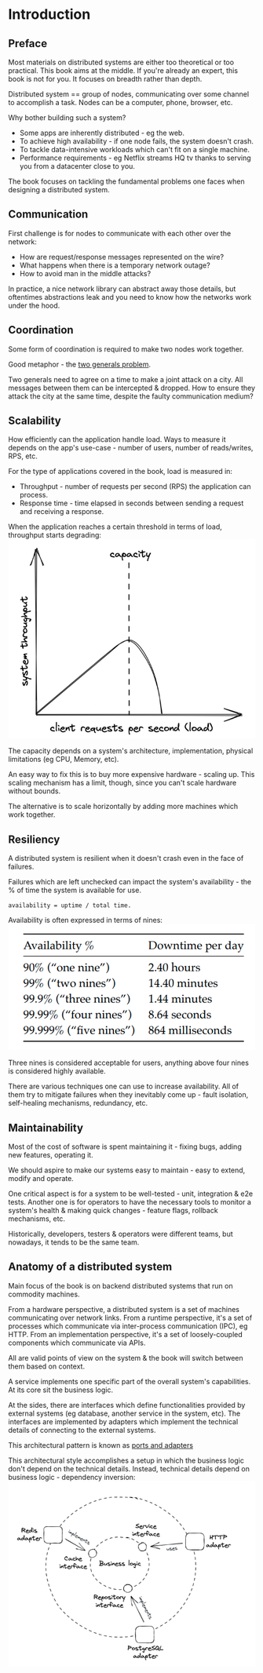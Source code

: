 # Introduction

## Preface
Most materials on distributed systems are either too theoretical or too practical. This book aims at the middle.
If you're already an expert, this book is not for you. It focuses on breadth rather than depth.

Distributed system == group of nodes, communicating over some channel to accomplish a task. Nodes can be a computer, phone, browser, etc.

Why bother building such a system?
 * Some apps are inherently distributed - eg the web.
 * To achieve high availability - if one node fails, the system doesn't crash.
 * To tackle data-intensive workloads which can't fit on a single machine.
 * Performance requirements - eg Netflix streams HQ tv thanks to serving you from a datacenter close to you.

The book focuses on tackling the fundamental problems one faces when designing a distributed system.

## Communication
First challenge is for nodes to communicate with each other over the network:
 * How are request/response messages represented on the wire?
 * What happens when there is a temporary network outage?
 * How to avoid man in the middle attacks?

In practice, a nice network library can abstract away those details, but oftentimes abstractions leak and you need to know how the networks work under the hood.

## Coordination
Some form of coordination is required to make two nodes work together.

Good metaphor - the [two generals problem](https://en.wikipedia.org/wiki/Two_Generals%27_Problem).

Two generals need to agree on a time to make a joint attack on a city. All messages between them can be intercepted & dropped.
How to ensure they attack the city at the same time, despite the faulty communication medium?

## Scalability
How efficiently can the application handle load. Ways to measure it depends on the app's use-case - number of users, number of reads/writes, RPS, etc.

For the type of applications covered in the book, load is measured in:
 * Throughput - number of requests per second (RPS) the application can process.
 * Response time - time elapsed in seconds between sending a request and receiving a response.

When the application reaches a certain threshold in terms of load, throughput starts degrading:
![app-capacity](images/app-capacity.png)

The capacity depends on a system's architecture, implementation, physical limitations (eg CPU, Memory, etc).

An easy way to fix this is to buy more expensive hardware - scaling up. This scaling mechanism has a limit, though, since you can't scale hardware without bounds.

The alternative is to scale horizontally by adding more machines which work together.

## Resiliency
A distributed system is resilient when it doesn't crash even in the face of failures.

Failures which are left unchecked can impact the system's availability - the % of time the system is available for use.
```
availability = uptime / total time.
```

Availability is often expressed in terms of nines:
![availability-nines](images/availability-nines.png)

Three nines is considered acceptable for users, anything above four nines is considered highly available.

There are various techniques one can use to increase availability. All of them try to mitigate failures when they inevitably come up - fault isolation, self-healing mechanisms, redundancy, etc.

## Maintainability
Most of the cost of software is spent maintaining it - fixing bugs, adding new features, operating it.

We should aspire to make our systems easy to maintain - easy to extend, modify and operate.

One critical aspect is for a system to be well-tested - unit, integration & e2e tests.
Another one is for operators to have the necessary tools to monitor a system's health & making quick changes - feature flags, rollback mechanisms, etc.

Historically, developers, testers & operators were different teams, but nowadays, it tends to be the same team.

## Anatomy of a distributed system
Main focus of the book is on backend distributed systems that run on commodity machines.

From a hardware perspective, a distributed system is a set of machines communicating over network links.
From a runtime perspective, it's a set of processes which communicate via inter-process communication (IPC), eg HTTP.
From an implementation perspective, it's a set of loosely-coupled components which communicate via APIs.

All are valid points of view on the system & the book will switch between them based on context.

A service implements one specific part of the overall system's capabilities. At its core sit the business logic.

At the sides, there are interfaces which define functionalities provided by external systems (eg database, another service in the system, etc).
The interfaces are implemented by adapters which implement the technical details of connecting to the external systems.

This architectural pattern is known as [ports and adapters](http://wiki.c2.com/?PortsAndAdaptersArchitecture)

This architectural style accomplishes a setup in which the business logic don't depend on the technical details. Instead, technical details depend on business logic - dependency inversion:
![ports-and-adapters](images/ports-and-adapters.png)
